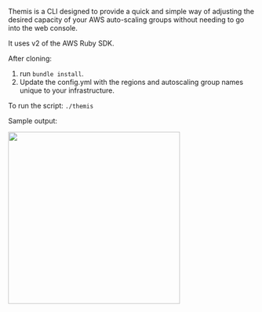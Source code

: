 Themis is a CLI designed to provide a quick and simple way of adjusting the desired capacity of your AWS auto-scaling groups without needing to go into the web console.

It uses v2 of the AWS Ruby SDK.

After cloning:
1. run `bundle install`.
2. Update the config.yml with the regions and autoscaling group names unique to your infrastructure.

To run the script:
```./themis```

Sample output:
<!-- ![Alt text](output.png?raw=true "output") -->

<p align="left">
  <img src="output.png" width="350"/>
</p>
